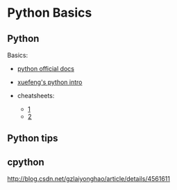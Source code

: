 # Python Basics

## Python 

Basics:

- [python official docs](https://docs.python.org/2/index.html)
- [xuefeng's python intro](https://www.liaoxuefeng.com/wiki/001374738125095c955c1e6d8bb493182103fac9270762a000)

- cheatsheets:

    * [1](./python_cheat_sheet.pdf)
    * [2](./python_cheat_sheet2.pdf)

## Python tips


## cpython

http://blog.csdn.net/gzlaiyonghao/article/details/4561611

